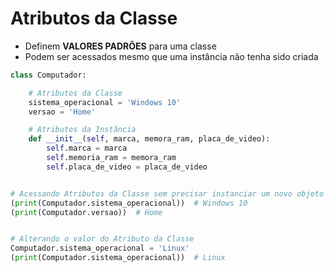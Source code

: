 # Atributos da Classe


- Definem **VALORES PADRÕES** para uma classe
- Podem ser acessados mesmo que uma instância não tenha sido criada


````python
class Computador:

    # Atributos da Classe
    sistema_operacional = 'Windows 10'
    versao = 'Home'

    # Atributos da Instância
    def __init__(self, marca, memora_ram, placa_de_video):
        self.marca = marca
        self.memoria_ram = memora_ram
        self.placa_de_video = placa_de_video


# Acessando Atributos da Classe sem precisar instanciar um novo objeto
(print(Computador.sistema_operacional))  # Windows 10
(print(Computador.versao))  # Home


# Alterando o valor do Atributo da Classe
Computador.sistema_operacional = 'Linux'
(print(Computador.sistema_operacional))  # Linux
````